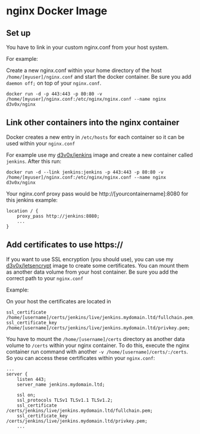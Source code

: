 # nginx Docker Image

## Set up
You have to link in your custom nginx.conf from your host system.

For example:

Create a new nginx.conf within your home directory of the host `/home/[myuser]/nginx.conf` and start the docker container. Be sure you add `daemon off;` on top of your `nginx.conf`.

`docker run -d -p 443:443 -p 80:80 -v /home/[myuser]/nginx.conf:/etc/nginx/nginx.conf --name nginx d3v0x/nginx`

## Link other containers into the nginx container

Docker creates a new entry in `/etc/hosts` for each container so it can be used within your `nginx.conf`

For example use my [d3v0x/jenkins](https://github.com/d3v0x/docker-jenkins) image and create a new container called `jenkins`. After this run:

`docker run -d --link jenkins:jenkins -p 443:443 -p 80:80 -v /home/[myuser]/nginx.conf:/etc/nginx/nginx.conf --name nginx d3v0x/nginx`

Your nginx.conf proxy pass would be http://[yourcontainername]:8080 for this jenkins example:

```
location / {
	proxy_pass http://jenkins:8080;
	...
}
```

## Add certificates to use https://

If you want to use SSL encryption (you should use), you can use my [d3v0x/letsencrypt](https://github.com/d3v0x/docker-letsencrypt) image to create some certificates. You can mount them as another data volume from your host container. Be sure you add the correct path to your `nginx.conf`

Example:

On your host the certificates are located in 

```
ssl_certificate /home/[username]/certs/jenkins/live/jenkins.mydomain.ltd/fullchain.pem;
ssl_certificate_key /home/[username]/certs/jenkins/live/jenkins.mydomain.ltd/privkey.pem;

```

You have to mount the `/home/[username]/certs` directory as another data volume to `/certs` within your nginx container. To do this, execute the nginx container run command with another `-v /home/[username]/certs/:/certs`. So you can access these certificates within your `nginx.conf`:

```
...
server {
	listen 443;
	server_name jenkins.mydomain.ltd;
				                
	ssl on;
	ssl_protocols TLSv1 TLSv1.1 TLSv1.2;
	ssl_certificate /certs/jenkins/live/jenkins.mydomain.ltd/fullchain.pem;
	ssl_certificate_key /certs/jenkins/live/jenkins.mydomain.ltd/privkey.pem;
	...
```
